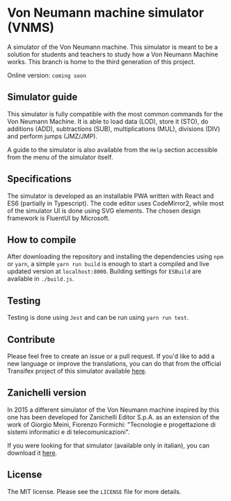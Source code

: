 # Von Neumann machine simulator (VNMS)

A simulator of the Von Neumann machine.
This simulator is meant to be a solution for students and teachers to study how a Von Neumann Machine works.
This branch is home to the third generation of this project.

Online version: `coming soon`

## Simulator guide

This simulator is fully compatible with the most common commands for the Von Neumann Machine. It is able to load data (LOD), store it (STO), do additions (ADD), subtractions (SUB), multiplications (MUL), divisions (DIV) and perform jumps (JMZ/JMP).

A guide to the simulator is also available from the `Help` section accessible from the menu of the simulator itself.

## Specifications

The simulator is developed as an installable PWA written with React and ES6 (partially in Typescript).
The code editor uses CodeMirror2, while most of the simulator UI is done using SVG elements.
The chosen design framework is FluentUI by Microsoft.

## How to compile

After downloading the repository and installing the dependencies using `npm` or `yarn`, a simple `yarn run build` is enough to start a compiled and live updated version at `localhost:8000`.
Building settings for `ESBuild` are available in `./build.js`.

## Testing

Testing is done using `Jest` and can be run using `yarn run test`.

## Contribute

Please feel free to create an issue or a pull request.
If you'd like to add a new language or improve the translations, you can do that from the official Transifex project of this simulator available [here](https://www.transifex.com/lorenzo-ganni/von-neumann-machine-simulator/).

## Zanichelli version

In 2015 a different simulator of the Von Neumann machine inspired by this one has been developed for Zanichelli Editor S.p.A. as an extension of the work of Giorgio Meini, Fiorenzo Formichi: "Tecnologie e progettazione di sistemi informatici e di telecomunicazioni".

If you were looking for that simulator (available only in italian), you can download it [here](http://goo.gl/hSwG4m).

## License

The MIT license. Please see the `LICENSE` file for more details.
